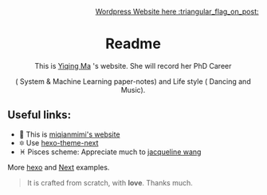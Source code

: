 <p align="right"><a title="New «NexT» 6.0.0 version [Reloaded]" href="http://miqianmimi.wordpress.com">Wordpress Website here
:triangular_flag_on_post:</a></p>

<h1 align="center"> Readme </h1>
<p align="center"> This is <a href="https://miqianmimi.github.io"> Yiqing Ma</a> 's website.  She will record her PhD Career </p>
<p align="center"> ( System & Machine Learning paper-notes) and Life style ( Dancing and Music). 


## Useful links:
* :heart_decoration: This is [miqianmimi's website](https://miqianmimi.github.io)
* :six_pointed_star: Use [hexo-theme-next](https://github.com/iissnan/hexo-theme-next)
* :pisces: Pisces scheme: Appreciate much to [jacqueline wang](https://github.com/jacquelinewang/jacquelinewang.github.io)

More [hexo](http://hexo.io) and [Next](https://github.com/iissnan/hexo-theme-next/issues/119) examples.

>It is crafted from scratch, with **love**. Thanks much.
